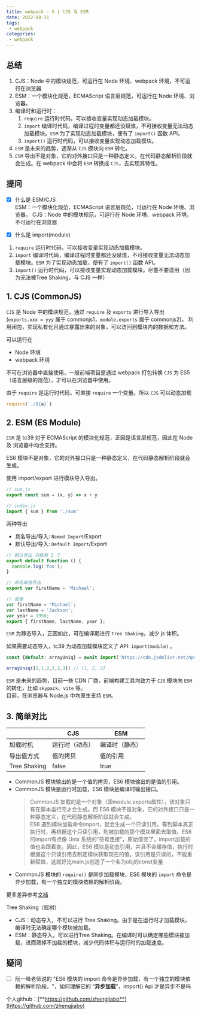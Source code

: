 ```yaml
---
title: webpack - 5 | CJS 与 ESM
date: 2022-08-31
tags:
 - webpack
categories: 
 - webpack
---
```

## 总结
1.  CJS：Node 中的模块规范，可运行在 Node 环境、webpack 环境，不可运行在浏览器
2.  ESM：一个模块化规范，ECMAScript 语言层规范，可运行在 Node 环境、浏览器。
3.  编译时和运行时：
    1. `require` 运行时代码，可以接收变量实现动态加载模块。
    2. `import` 编译时代码，编译过程时变量都还没赋值，不可接收变量无法动态加载模块。`ESM` 为了实现动态加载模块，便有了 `import()` 函数 API。
    3. `import()` 运行时代码，可以接收变量实现动态加载模块。
4. `ESM` 是未来的趋势，逐渐从 `CJS` 模块向 `ESM` 转化。
5. `ESM` 导出不是对象，它的对外接口只是一种静态定义，在代码静态解析阶段就会生成。在 webpack 中会将 `ESM` 转换成 `CJS`，去实现其特性。



## 提问
- [x] 什么是 ESM/CJS     
ESM：一个模块化规范，ECMAScript 语言层规范，可运行在 Node 环境、浏览器。
CJS：Node 中的模块规范，可运行在 Node 环境、webpack 环境，不可运行在浏览器


- [x] 什么是 import(module)
1. `require` 运行时代码，可以接收变量实现动态加载模块。
2. `import` 编译时代码，编译过程时变量都还没赋值，不可接收变量无法动态加载模块。`ESM` 为了实现动态加载，便有了 `import()` 函数 API。
3. `import()` 运行时代码，可以接收变量实现动态加载模块。尽量不要滥用（因为无法被Tree Shaking，与 CJS 一样）



## 1. CJS (CommonJS)
`CJS` 是 Node 中的模块规范，通过 `require` 及 `exports` 进行导入导出 (`exports.xxx = yyy` 属于 commonjs1，`module.exports` 属于 commonjs2)。 利用闭包，实现私有化且通过暴露出来的对象，可以访问到模块内的数据和方法。          

可以运行在
- Node 环境
- webpack 环境

不可在浏览器中直接使用，一般前端项目是通过 webpack 打包转换 `CJS` 为 ES5（语言层级的规范），才可以在浏览器中使用。       

由于 `require` 是运行时代码，可直接 `require` 一个变量。所以 `CJS` 可以动态加载
```javascript
require(`./${a}`)
```


## 2. ESM (ES Module)
`ESM` 是 tc39 对于 ECMAScript 的模块化规范，正因是语言层规范，因此在 Node 及 浏览器中均会支持。

ES6 模块不是对象，它的对外接口只是一种静态定义，在代码静态解析阶段就会生成。

使用 import/export 进行模块导入导出。
```javascript
// sum.js
export const sum = (x, y) => x + y

// index.js
import { sum } from './sum'
```
两种导出
- 具名导出/导入: `Named Import`/Export
- 默认导出/导入: `Default Import`/Export

```javascript
// 默认导出 只能有 1 个
export default function () {
  console.log('foo');
}

// 命名单独导出
export var firstName = 'Michael';

// 或者
var firstName = 'Michael';
var lastName = 'Jackson';
var year = 1958;
export { firstName, lastName, year };
```


`ESM` 为静态导入，正因如此，可在编译期进行 `Tree Shaking`，减少 js 体积。    

如果需要动态导入，tc39 为动态加载模块定义了 API: `import(module)` 。
```javascript
const {default: arrayUniq} = await import('https://cdn.jsdelivr.net/npm/array-uniq/index.js')

arrayUniq([1,1,2,2,2,3]) // [1, 2, 3]
```

`ESM` 是未来的趋势，目前一些 CDN 厂商，前端构建工具均致力于 `CJS` 模块向 `ESM` 的转化，比如 `skypack`、`vite` 等。         
目前，在浏览器与 Node.js 中均原生支持 `ESM`。





## 3. 简单对比 

|              | CJS            | ESM               |
| ------------ | -------------- | ----------------- |
| 加载时机     | 运行时（动态） | 编译时（静态）    |
| 导出值方式   | 值的拷贝       | 值的引用          |
| Tree Shaking | false          |true               |

- CommonJS 模块输出的是一个值的拷贝，ES6 模块输出的是值的引用。
- CommonJS 模块是运行时加载，ES6 模块是编译时输出接口。
  >  CommonJS 加载的是一个对象（即module.exports属性），该对象只有在脚本运行完才会生成。而 ES6 模块不是对象，它的对外接口只是一种静态定义，在代码静态解析阶段就会生成。     
  ES6 遇到模块加载命令import，就会生成一个只读引用。等到脚本真正执行时，再根据这个只读引用，到被加载的那个模块里面去取值。ES6 的import有点像 Unix 系统的“符号连接”，原始值变了，import加载的值也会跟着变。因此，ES6 模块是动态引用，并且不会缓存值，执行时根据这个只读引用去制定模块获取现在的值。该引用是只读的，不能重新赋值，这就好比main.js创造了一个名为obj的const变量
- CommonJS 模块的 `require()` 是同步加载模块，ES6 模块的 `import` 命令是异步加载，有一个独立的模块依赖的解析阶段。



更多差异参考[文档](https://es6.ruanyifeng.com/#docs/module-loader#ES6-%E6%A8%A1%E5%9D%97%E4%B8%8E-CommonJS-%E6%A8%A1%E5%9D%97%E7%9A%84%E5%B7%AE%E5%BC%82)


Tree Shaking（摇树）
- CJS：动态导入，不可以进行 Tree Shaking。由于是在运行时才加载模块，编译时无法确定哪个模块被加载。
- ESM：静态导入，可以进行Tree Shaking。在编译时可以确定哪些模块被加载，进而筛掉不加载的模块，减少代码体积与运行时的加载速度。

## 疑问
- [ ] 阮一峰老师说的 "ES6 模块的 import 命令是异步加载，有一个独立的模块依赖的解析阶段。"，如何理解它的 "**异步加载**"，import() Api 才是异步不是吗











个人github：[**https://github.com/zhengjiabo**](https://github.com/zhengjiabo) 